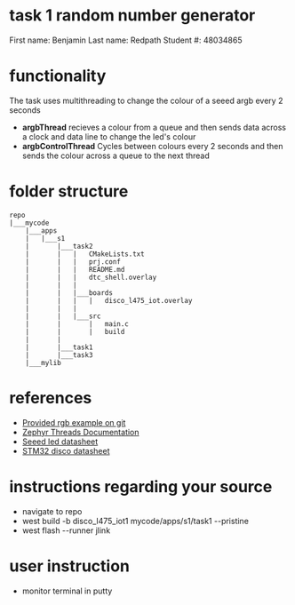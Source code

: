 # task 1 random number generator

First name: Benjamin
Last name: Redpath
Student #: 48034865

# functionality

The task uses multithreading to change the colour of a seeed argb every 2 seconds  
- **argbThread**
    recieves a colour from a queue and then sends data across a clock and data line to change the led's colour
- **argbControlThread**
    Cycles between colours every 2 seconds and then sends the colour across a queue to the next thread

# folder structure 
```
repo
|___mycode
    |___apps
    |   |___s1
    |       |___task2
    |       |   |   CMakeLists.txt
    |       |   |   prj.conf
    |       |   |   README.md
    |       |   |   dtc_shell.overlay
    |       |   |
    |       |   |___boards
    |       |   |   |   disco_l475_iot.overlay
    |       |   |
    |       |   |___src
    |       |       |   main.c
    |       |       |   build
    |       |
    |       |___task1
    |       |___task3
    |___mylib
```

# references
- [Provided rgb example on git](https://github.com/Seeed-Studio/Grove_Chainable_RGB_LED/blob/master/ChainableLED.cpp#L109)
- [Zephyr Threads Documentation](https://docs.zephyrproject.org/latest/kernel/services/threads/index.html)
- [Seeed led datasheet](https://files.seeedstudio.com/wiki/Grove-Chainable_RGB_LED/res/P9813_datasheet.pdf)
- [STM32 disco datasheet](https://www.st.com/resource/en/user_manual/um2153-discovery-kit-for-iot-node-multichannel-communication-with-stm32l4-stmicroelectronics.pdf)

# instructions regarding your source
- navigate to repo
- west build -b disco_l475_iot1 mycode/apps/s1/task1 --pristine
- west flash --runner jlink

# user instruction
- monitor terminal in putty